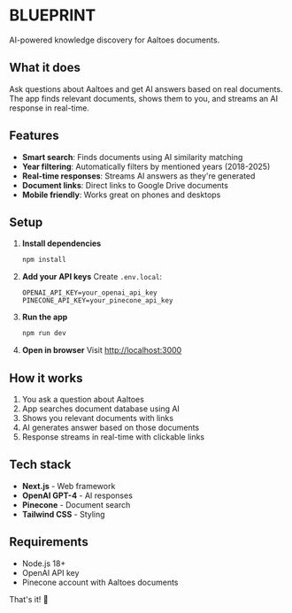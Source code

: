 # BLUEPRINT

AI-powered knowledge discovery for Aaltoes documents.

## What it does

Ask questions about Aaltoes and get AI answers based on real documents. The app finds relevant documents, shows them to you, and streams an AI response in real-time.

## Features

- **Smart search**: Finds documents using AI similarity matching
- **Year filtering**: Automatically filters by mentioned years (2018-2025)
- **Real-time responses**: Streams AI answers as they're generated
- **Document links**: Direct links to Google Drive documents
- **Mobile friendly**: Works great on phones and desktops

## Setup

1. **Install dependencies**
   ```bash
   npm install
   ```

2. **Add your API keys**
   Create `.env.local`:
   ```env
   OPENAI_API_KEY=your_openai_api_key
   PINECONE_API_KEY=your_pinecone_api_key
   ```

3. **Run the app**
   ```bash
   npm run dev
   ```

4. **Open in browser**
   Visit [http://localhost:3000](http://localhost:3000)

## How it works

1. You ask a question about Aaltoes
2. App searches document database using AI
3. Shows you relevant documents with links
4. AI generates answer based on those documents
5. Response streams in real-time with clickable links

## Tech stack

- **Next.js** - Web framework
- **OpenAI GPT-4** - AI responses
- **Pinecone** - Document search
- **Tailwind CSS** - Styling

## Requirements

- Node.js 18+
- OpenAI API key
- Pinecone account with Aaltoes documents

That's it! 🚀